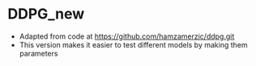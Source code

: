 # DDPG_new
- Adapted from code at https://github.com/hamzamerzic/ddpg.git
- This version makes it easier to test different models by making them parameters
